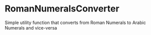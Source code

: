 # RomanNumeralsConverter
Simple utility function that converts from Roman Numerals to Arabic Numerals and vice-versa
